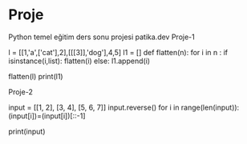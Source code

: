 # Proje
Python temel eğitim ders sonu projesi patika.dev
Proje-1

l = [[1,'a',['cat'],2],[[[3]],'dog'],4,5]
l1 = []
def flatten(n):
    for i in n :
        if isinstance(i,list):
            flatten(i)
        else:
            l1.append(i)

flatten(l)
print(l1)


Proje-2

input = [[1, 2], [3, 4], [5, 6, 7]]
input.reverse()
for i in range(len(input)):
    (input[i])=(input[i])[::-1]

print(input)
